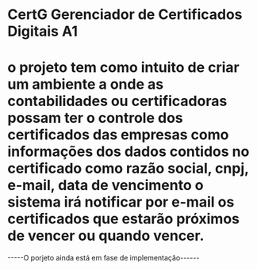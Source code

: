 # CertG Gerenciador de Certificados Digitais A1
# o projeto tem como intuito de criar um ambiente a onde as contabilidades ou certificadoras possam ter o controle dos certificados das empresas como informações dos dados contidos no certificado como razão social, cnpj, e-mail, data de vencimento o sistema irá notificar por e-mail os certificados que estarão próximos de vencer ou quando vencer. 

-----O porjeto ainda está em fase de implementação------
